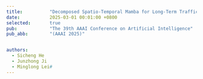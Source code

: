 ```yaml
---
title:          "Decomposed Spatio-Temporal Mamba for Long-Term Traffic Prediction"
date:           2025-03-01 00:01:00 +0800
selected:       true
pub:            "The 39th AAAI Conference on Artificial Intelligence"
pub_abb:        "(AAAI 2025)"


authors:
  - Sicheng He
  - Junzhong Ji
  - Minglong Lei#
---
```

